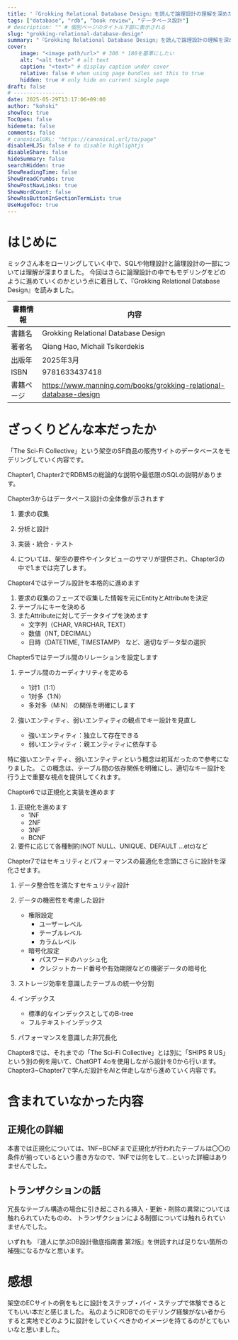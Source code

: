 ```yaml
---
title: '『Grokking Relational Database Design』を読んで論理設計の理解を深めた'
tags: ["database", "rdb", "book review", "データベース設計"]
# description: "" # 個別ページのタイトル下部に表示される
slug: "grokking-relational-database-design"
summary: "『Grokking Relational Database Design』を読んで論理設計の理解を深めた。" # 
cover:
    image: "<image path/url>" # 300 * 180を基準にしたい
    alt: "<alt text>" # alt text
    caption: "<text>" # display caption under cover
    relative: false # when using page bundles set this to true
    hidden: true # only hide on current single page
draft: false
# ----------------
date: 2025-05-29T13:17:06+09:00
author: "kohski"
showToc: true
TocOpen: false
hidemeta: false
comments: false
# canonicalURL: "https://canonical.url/to/page"
disableHLJS: false # to disable highlightjs
disableShare: false
hideSummary: false
searchHidden: true
ShowReadingTime: false
ShowBreadCrumbs: true
ShowPostNavLinks: true
ShowWordCount: false
ShowRssButtonInSectionTermList: true
UseHugoToc: true
---
```


# はじめに

ミックさん本をローリングしていく中で、SQLや物理設計と論理設計の一部については理解が深まりました。
今回はさらに論理設計の中でもモデリングをどのように進めていくのかという点に着目して、『Grokking Relational Database Design』を読みました。

| 書籍情報 | 内容 |
| --- | --- |
| 書籍名 | Grokking Relational Database Design |
| 著者名 | Qiang Hao, Michail Tsikerdekis |
| 出版年 | 2025年3月 |
| ISBN | 9781633437418 |
| 書籍ページ | https://www.manning.com/books/grokking-relational-database-design |

# ざっくりどんな本だったか

「The Sci-Fi Collective」という架空のSF商品の販売サイトのデータベースをモデリングしていく内容です。

Chapter1, Chapter2でRDBMSの総論的な説明や最低限のSQLの説明があります。

Chapter3からはデータベース設計の全体像が示されます
1. 要求の収集
2. 分析と設計
3. 実装・統合・テスト

1. については、架空の要件やインタビューのサマリが提供され、Chapter3の中で1.までは完了します。

Chapter4ではテーブル設計を本格的に進めます

1. 要求の収集のフェーズで収集した情報を元にEntityとAttributeを決定
2. テーブルにキーを決める
3. またAttributeに対してデータタイプを決めます
   - 文字列（CHAR, VARCHAR, TEXT）
   - 数値（INT, DECIMAL）
   - 日時（DATETIME, TIMESTAMP）
   など、適切なデータ型の選択

Chapter5ではテーブル間のリレーションを設定します

1. テーブル間のカーディナリティを定める
   - 1対1（1:1）
   - 1対多（1:N）
   - 多対多（M:N）
   の関係を明確にします

2. 強いエンティティ、弱いエンティティの観点でキー設計を見直し
   - 強いエンティティ：独立して存在できる
   - 弱いエンティティ：親エンティティに依存する

特に強いエンティティ、弱いエンティティという概念は初耳だったので参考になりました。
この概念は、テーブル間の依存関係を明確にし、適切なキー設計を行う上で重要な視点を提供してくれます。

Chapter6では正規化と実装を進めます
1. 正規化を進めます
    - 1NF
    - 2NF
    - 3NF
    - BCNF
2. 要件に応じて各種制約(NOT NULL、UNIQUE、DEFAULT ...etc)など

Chapter7ではセキュリティとパフォーマンスの最適化を念頭にさらに設計を深化させます。
1. データ整合性を満たすセキュリティ設計
2. データの機密性を考慮した設計
   - 権限設定
     - ユーザーレベル
     - テーブルレベル
     - カラムレベル
   - 暗号化設定
     - パスワードのハッシュ化
     - クレジットカード番号や有効期限などの機密データの暗号化

3. ストレージ効率を意識したテーブルの統一や分割

4. インデックス
    - 標準的なインデックスとしてのB-tree
    - フルテキストインデックス
5. パフォーマンスを意識した非冗長化

Chapter8では、それまでの「The Sci-Fi Collective」とは別に「SHIPS R US」という別の例を用いて、ChatGPT 4oを使用しながら設計を0から行います。
Chapter3~Chapter7で学んだ設計をAIと伴走しながら進めていく内容です。


# 含まれていなかった内容

## 正規化の詳細

本書では正規化については、1NF~BCNFまで正規化が行われたテーブルは〇〇の条件が揃っているという書き方なので、1NFでは何をして...といった詳細はありませんでした。

## トランザクションの話

冗長なテーブル構造の場合に引き起こされる挿入・更新・削除の異常については触れられていたものの、
トランザクションによる制御については触れられていませんでした。

いずれも 『達人に学ぶDB設計徹底指南書 第2版』を併読すれば足りない箇所の補強になるかなと思います。

# 感想

架空のECサイトの例をもとに設計をステップ・バイ・ステップで体験できるとてもいい本だと感じました。
私のようにRDBでのモデリング経験がない者からすると実地でどのように設計をしていくべきかのイメージを持てるのがとてもいいなと思いました。
